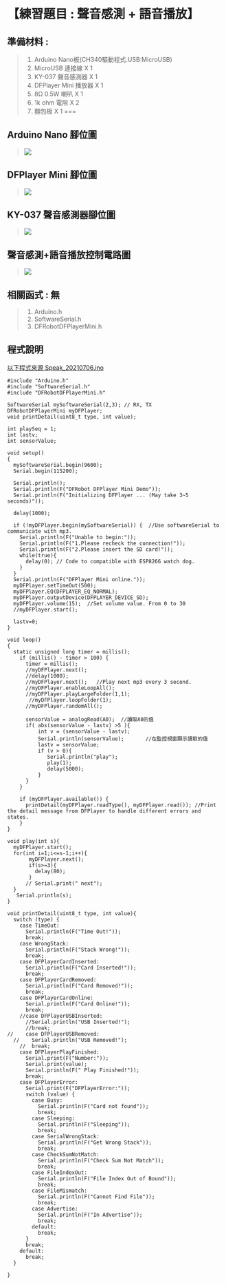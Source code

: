 <h1>【練習題目 : 聲音感測 + 語音播放】</h1>

## 準備材料 : 
>1. Arduino Nano板(CH340驅動程式.USB:MicroUSB)
>2. MicroUSB 連接線 X 1
>3. KY-037 聲音感測器 X 1
>4. DFPlayer Mini 播放器 X 1
>5. 8Ω 0.5W 喇叭 X 1
>6. 1k ohm 電阻 X 2
>7. 麵包板 X 1
===

## Arduino Nano 腳位圖 

>![](https://github.com/derricktsai0904/Arduino/blob/master/03%20Arduino%20%E9%80%B2%E9%9A%8E%E5%AF%A6%E4%BD%9C%E7%AF%84%E4%BE%8B/03%20%E8%AA%9E%E9%9F%B3%E6%92%AD%E6%94%BE/Arduino_NANO.jpg?raw=true)

## DFPlayer Mini 腳位圖 

>![](https://github.com/derricktsai0904/Arduino/blob/master/03%20Arduino%20%E9%80%B2%E9%9A%8E%E5%AF%A6%E4%BD%9C%E7%AF%84%E4%BE%8B/03%20%E8%AA%9E%E9%9F%B3%E6%92%AD%E6%94%BE/DFPlayer_Mini.JPG?raw=true)

## KY-037 聲音感測器腳位圖

>![](https://github.com/derricktsai0904/Arduino/blob/master/03%20Arduino%20%E9%80%B2%E9%9A%8E%E5%AF%A6%E4%BD%9C%E7%AF%84%E4%BE%8B/03%20%E8%AA%9E%E9%9F%B3%E6%92%AD%E6%94%BE/md-ky-037.jpg?raw=true)

## 聲音感測+語音播放控制電路圖

>![](https://github.com/derricktsai0904/Arduino/blob/master/03%20Arduino%20%E9%80%B2%E9%9A%8E%E5%AF%A6%E4%BD%9C%E7%AF%84%E4%BE%8B/03%20%E8%AA%9E%E9%9F%B3%E6%92%AD%E6%94%BE/Sound_Sensor.JPG?raw=true)


## 相關函式 : 無
>1. Arduino.h
>2. SoftwareSerial.h
>3. DFRobotDFPlayerMini.h

## 程式說明

[以下程式來源 Speak_20210706.ino ]:https://github.com/derricktsai0904/Arduino/blob/master/03%20Arduino%20%E9%80%B2%E9%9A%8E%E5%AF%A6%E4%BD%9C%E7%AF%84%E4%BE%8B/03%20%E8%AA%9E%E9%9F%B3%E6%92%AD%E6%94%BE/Speak_20210706.ino "Speak_20210706.ino"
[以下程式來源 Speak_20210706.ino ]
``` arduino
#include "Arduino.h"
#include "SoftwareSerial.h"
#include "DFRobotDFPlayerMini.h"

SoftwareSerial mySoftwareSerial(2,3); // RX, TX
DFRobotDFPlayerMini myDFPlayer;
void printDetail(uint8_t type, int value);

int playSeq = 1;
int lastv;
int sensorValue;

void setup()
{
  mySoftwareSerial.begin(9600);
  Serial.begin(115200);
  
  Serial.println();
  Serial.println(F("DFRobot DFPlayer Mini Demo"));
  Serial.println(F("Initializing DFPlayer ... (May take 3~5 seconds)"));

  delay(1000);
  
  if (!myDFPlayer.begin(mySoftwareSerial)) {  //Use softwareSerial to communicate with mp3.
    Serial.println(F("Unable to begin:"));
    Serial.println(F("1.Please recheck the connection!"));
    Serial.println(F("2.Please insert the SD card!"));
    while(true){
      delay(0); // Code to compatible with ESP8266 watch dog.
    }
  }
  Serial.println(F("DFPlayer Mini online."));
  myDFPlayer.setTimeOut(500);
  myDFPlayer.EQ(DFPLAYER_EQ_NORMAL);
  myDFPlayer.outputDevice(DFPLAYER_DEVICE_SD);
  myDFPlayer.volume(15);  //Set volume value. From 0 to 30
  //myDFPlayer.start();

  lastv=0;
}

void loop()
{
  static unsigned long timer = millis();
    if (millis() - timer > 100) {
      timer = millis();
      //myDFPlayer.next();
      //delay(1000);
      //myDFPlayer.next();   //Play next mp3 every 3 second. 
      //myDFPlayer.enableLoopAll();
      //myDFPlayer.playLargeFolder(1,1);
       //myDFPlayer.loopFolder(1);
      //myDFPlayer.randomAll();

      sensorValue = analogRead(A0);  //讀取A0的值
      if( abs(sensorValue - lastv) >5 ){
          int v = (sensorValue - lastv);
          Serial.println(sensorValue);       //在監控視窗顯示讀取的值
          lastv = sensorValue;
          if (v > 0){
             Serial.println("play");
             play(1);
             delay(5000);
          }
      }
    }
    
    if (myDFPlayer.available()) {
      printDetail(myDFPlayer.readType(), myDFPlayer.read()); //Print the detail message from DFPlayer to handle different errors and states.
    }
}

void play(int s){
  myDFPlayer.start();
  for(int i=1;i<=s-1;i++){
       myDFPlayer.next();
       if(s>=3){
         delay(80);
       }
      // Serial.print(" next");
  }
   Serial.println(s);
}

void printDetail(uint8_t type, int value){
  switch (type) {
    case TimeOut:
      Serial.println(F("Time Out!"));
      break;
    case WrongStack:
      Serial.println(F("Stack Wrong!"));
      break;
    case DFPlayerCardInserted:
      Serial.println(F("Card Inserted!"));
      break;
    case DFPlayerCardRemoved:
      Serial.println(F("Card Removed!"));
      break;
    case DFPlayerCardOnline:
      Serial.println(F("Card Online!"));
      break;
    //case DFPlayerUSBInserted:
      //Serial.println("USB Inserted!");
      //break;
//    case DFPlayerUSBRemoved:
  //    Serial.println("USB Removed!");
    //  break;
    case DFPlayerPlayFinished:
      Serial.print(F("Number:"));
      Serial.print(value);
      Serial.println(F(" Play Finished!"));
      break;
    case DFPlayerError:
      Serial.print(F("DFPlayerError:"));
      switch (value) {
        case Busy:
          Serial.println(F("Card not found"));
          break;
        case Sleeping:
          Serial.println(F("Sleeping"));
          break;
        case SerialWrongStack:
          Serial.println(F("Get Wrong Stack"));
          break;
        case CheckSumNotMatch:
          Serial.println(F("Check Sum Not Match"));
          break;
        case FileIndexOut:
          Serial.println(F("File Index Out of Bound"));
          break;
        case FileMismatch:
          Serial.println(F("Cannot Find File"));
          break;
        case Advertise:
          Serial.println(F("In Advertise"));
          break;
        default:
          break;
      }
      break;
    default:
      break;
  }
  
}

```






